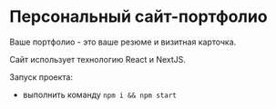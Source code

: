 # Персональный сайт-портфолио

Ваше портфолио - это ваше резюме и визитная карточка.

Сайт использует технологию React и NextJS.

Запуск проекта:

- выполнить команду `npm i && npm start`
